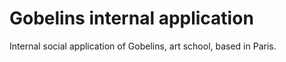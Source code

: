 # Gobelins internal application
Internal social application of Gobelins, art school, based in Paris.